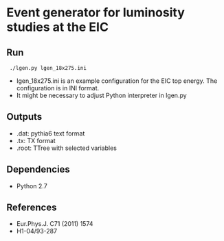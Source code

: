 # Event generator for luminosity studies at the EIC

## Run

<pre><code> ./lgen.py lgen_18x275.ini </pre></code>

- lgen_18x275.ini is an example configuration for the EIC top energy. The configuration is in INI format.
- It might be necessary to adjust Python interpreter in lgen.py

## Outputs

- .dat: pythia6 text format
- .tx: TX format
- .root: TTree with selected variables

## Dependencies

- Python 2.7

## References

- Eur.Phys.J. C71 (2011) 1574
- H1-04/93-287

